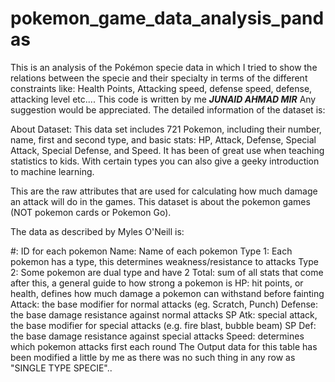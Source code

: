 # pokemon_game_data_analysis_pandas
This is an analysis of the Pokémon specie data in which I tried to show the relations between the specie and their specialty in terms of the different constraints like: Health Points, Attacking speed, defense speed, defense, attacking level etc....
This code is written by me **_JUNAID AHMAD MIR_** 
Any suggestion would be appreciated.
The detailed information of the dataset is:

About Dataset:
This data set includes 721 Pokemon, including their number, name, first and second type, and basic stats: HP, Attack, Defense, Special Attack, Special Defense, and Speed. It has been of great use when teaching statistics to kids. With certain types you can also give a geeky introduction to machine learning.

This are the raw attributes that are used for calculating how much damage an attack will do in the games. This dataset is about the pokemon games (NOT pokemon cards or Pokemon Go).

The data as described by Myles O'Neill is:

#: ID for each pokemon
Name: Name of each pokemon
Type 1: Each pokemon has a type, this determines weakness/resistance to attacks
Type 2: Some pokemon are dual type and have 2
Total: sum of all stats that come after this, a general guide to how strong a pokemon is
HP: hit points, or health, defines how much damage a pokemon can withstand before fainting
Attack: the base modifier for normal attacks (eg. Scratch, Punch)
Defense: the base damage resistance against normal attacks
SP Atk: special attack, the base modifier for special attacks (e.g. fire blast, bubble beam)
SP Def: the base damage resistance against special attacks
Speed: determines which pokemon attacks first each round
The  Output data for this table has been modified a little by me as there was no such thing in any row as "SINGLE TYPE SPECIE"..
